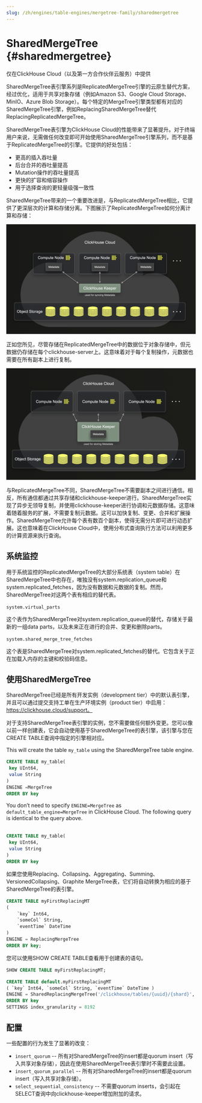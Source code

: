 ```yaml
---
slug: /zh/engines/table-engines/mergetree-family/sharedmergetree
---
```

# SharedMergeTree {#sharedmergetree}


仅在ClickHouse Cloud（以及第一方合作伙伴云服务）中提供

SharedMergeTree表引擎系列是ReplicatedMergeTree引擎的云原生替代方案，经过优化，适用于共享对象存储（例如Amazon S3、Google Cloud Storage、MinIO、Azure Blob Storage）。每个特定的MergeTree引擎类型都有对应的SharedMergeTree引擎，例如ReplacingSharedMergeTree替代ReplacingReplicatedMergeTree。

SharedMergeTree表引擎为ClickHouse Cloud的性能带来了显著提升。对于终端用户来说，无需做任何改变即可开始使用SharedMergeTree引擎系列，而不是基于ReplicatedMergeTree的引擎。它提供的好处包括：

- 更高的插入吞吐量
- 后台合并的吞吐量提高
- Mutation操作的吞吐量提高
- 更快的扩容和缩容操作
- 用于选择查询的更轻量级强一致性

SharedMergeTree带来的一个重要改进是，与ReplicatedMergeTree相比，它提供了更深层次的计算和存储分离。下图展示了ReplicatedMergeTree如何分离计算和存储：

![ReplicatedMergeTree Diagram](../../../images/shared-merge-tree-1.png)

正如您所见，尽管存储在ReplicatedMergeTree中的数据位于对象存储中，但元数据仍存储在每个clickhouse-server上。这意味着对于每个复制操作，元数据也需要在所有副本上进行复制。

![ReplicatedMergeTree Diagram](../../../images/shared-merge-tree-2.png)

与ReplicatedMergeTree不同，SharedMergeTree不需要副本之间进行通信。相反，所有通信都通过共享存储和clickhouse-keeper进行。SharedMergeTree实现了异步无领导复制，并使用clickhouse-keeper进行协调和元数据存储。这意味着随着服务的扩展，不需要复制元数据。这可以加快复制、变更、合并和扩展操作。SharedMergeTree允许每个表有数百个副本，使得无需分片即可进行动态扩展。这也意味着在ClickHouse Cloud中，使用分布式查询执行方法可以利用更多的计算资源来执行查询。


## 系统监控

用于系统监控的ReplicatedMergeTree的大部分系统表（system table）在SharedMergeTree中也存在，唯独没有system.replication_queue和system.replicated_fetches，因为没有数据和元数据的复制。然而，SharedMergeTree对这两个表有相应的替代表。

`system.virtual_parts`

这个表作为SharedMergeTree对system.replication_queue的替代，存储关于最新的一组data parts，以及未来正在进行的合并、变更和删除parts。

`system.shared_merge_tree_fetches`

这个表是SharedMergeTree对system.replicated_fetches的替代。它包含关于正在加载入内存的主键和校验码信息。

## 使用SharedMergeTree

SharedMergeTree已经是所有开发实例（development tier）中的默认表引擎，并且可以通过提交支持工单在生产环境实例（product tier）中启用：https://clickhouse.cloud/support。

对于支持SharedMergeTree表引擎的实例，您不需要做任何额外变更。您可以像以前一样创建表，它会自动使用基于SharedMergeTree的表引擎，该引擎与您在CREATE TABLE查询中指定的引擎相对应。

This will create the table `my_table` using the SharedMergeTree table engine.

```sql
CREATE TABLE my_table(
 key UInt64,
 value String
)
ENGINE =MergeTree
ORDER BY key 
```

You don’t need to specify `ENGINE=MergeTree` as `default_table_engine=MergeTree` in ClickHouse Cloud. The following query is identical to the query above.

```sql

CREATE TABLE my_table(
 key UInt64,
 value String
)
ORDER BY key 
```

如果您使用Replacing、Collapsing、Aggregating、Summing、VersionedCollapsing、Graphite MergeTree表，它们将自动转换为相应的基于SharedMergeTree的表引擎。

```sql
CREATE TABLE myFirstReplacingMT
(
    `key` Int64,
    `someCol` String,
    `eventTime` DateTime
)
ENGINE = ReplacingMergeTree
ORDER BY key;
```

您可以使用SHOW CREATE TABLE查看用于创建表的语句。

``` sql
SHOW CREATE TABLE myFirstReplacingMT;
```

```sql
CREATE TABLE default.myFirstReplacingMT 
( `key` Int64, `someCol` String, `eventTime` DateTime ) 
ENGINE = SharedReplacingMergeTree('/clickhouse/tables/{uuid}/{shard}', '{replica}') 
ORDER BY key 
SETTINGS index_granularity = 8192
```

## 配置

一些配置的行为发生了显著的改变：

- `insert_quorum` -- 所有对SharedMergeTree的insert都是quorum insert（写入共享对象存储），因此在使用SharedMergeTree表引擎时不需要此设置。
- `insert_quorum_parallel` -- 所有对SharedMergeTree的insert都是quorum insert（写入共享对象存储）。
- `select_sequential_consistency` -- 不需要quorum inserts，会引起在SELECT查询中向clickhouse-keeper增加附加的请求。